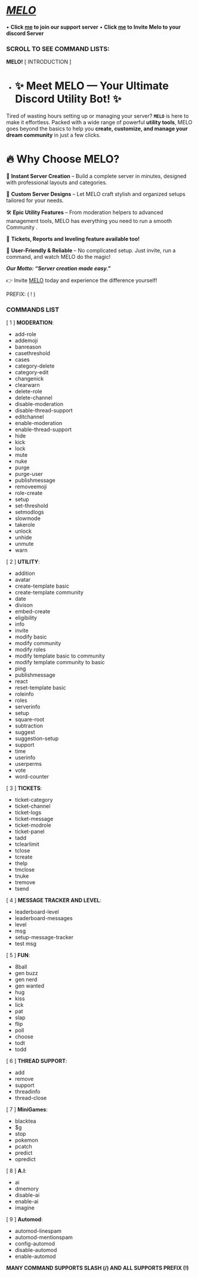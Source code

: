 # [_MELO_](https://discord.com/oauth2/authorize?client_id=1363408844264444094&scope=bot%20applications.commands&permissions=2080894071)

• **Click [me](https://discord.gg/wCet52b9WY) to join our support server**
• **Click [me](https://discord.com/oauth2/authorize?client_id=1363408844264444094&scope=bot%20applications.commands&permissions=2080894071) to Invite Melo to your discord Server**

### SCROLL TO SEE COMMAND LISTS:


**MELO!** [ INTRODUCTION ]
- # ✨ Meet MELO — Your Ultimate Discord Utility Bot! ✨

Tired of wasting hours setting up or managing your server? **`MELO`** is here to make it effortless. Packed with a wide range of powerful **utility tools**, MELO goes beyond the basics to help you **create, customize, and manage your dream community** in just a few clicks.

# 🔥 Why Choose MELO?

🚀 **Instant Server Creation** – Build a complete server in minutes, designed with professional layouts and categories.

🎨 **Custom Server Designs** – Let MELO craft stylish and organized setups tailored for your needs.

🛠 **Epic Utility Features** – From moderation helpers to advanced management tools, MELO has everything you need to run a smooth Community .

🧢 **Tickets, Reports and leveling feature available too!**

🌟 **User-Friendly & Reliable** – No complicated setup. Just invite, run a command, and watch MELO do the magic!


***Our Motto: “Server creation made easy.”***

👉 Invite [MELO](https://discord.com/oauth2/authorize?client_id=1363408844264444094&scope=bot%20applications.commands&permissions=2080894071) today and experience the difference yourself!

PREFIX: ( ! )

### __COMMANDS LIST__
[ 1 ] **MODERATION**:

- add-role
- addemoji
- banreason
- casethreshold
- cases
- category-delete
- category-edit
- changenick
- clearwarn
- delete-role
- delete-channel
- disable-moderation
- disable-thread-support
- editchannel
- enable-moderation
- enable-thread-support
- hide
- kick
- lock
- mute
- nuke
- purge
- purge-user
- publishmessage
- removeemoji
- role-create
- setup
- set-threshold
- setmodlogs
- slowmode
- takerole
- unlock
- unhide
- unmute
- warn

[ 2 ] **UTILITY**:

- addition
- avatar
- create-template basic
- create-template community
- date
- divison
- embed-create
- eligibility
- info
- invite
- modify basic
- modify community
- modify roles
- modify template basic to community
- modify template community to basic
- ping
- publishmessage
- react
- reset-template basic
- roleinfo
- roles
- serverinfo
- setup
- square-root
- subtraction
- suggest
- suggestion-setup
- support
- time
- userinfo
- userperms
- vote
- word-counter

[ 3 ] **TICKETS**:

- ticket-category
- ticket-channel
- ticket-logs
- ticket-message
- ticket-modrole
- ticket-panel
- tadd
- tclearlimit
- tclose
- tcreate
- thelp
- tmclose
- tnuke
- tremove
- tsend

[ 4 ] **MESSAGE TRACKER AND LEVEL**:

- leaderboard-level
- leaderboard-messages
- level
- msg
- setup-message-tracker
- test msg

[ 5 ] **FUN**:

- 8ball
- gen buzz
- gen nerd
- gen wanted
- hug
- kiss
- lick
- pat
- slap
- flip
- poll
- choose
- todt
- todd

[ 6 ] **THREAD SUPPORT**:

- add
- remove
- support
- threadinfo
- thread-close

[ 7 ] **MiniGames**:

- blacktea
- $g
- stop
- pokemon
- pcatch
- predict
- opredict
  
[ 8 ] **A.I**:

- ai
- dmemory
- disable-ai
- enable-ai
- imagine

[ 9 ] **Automod**:

- automod-linespam
- automod-mentionspam
- config-automod
- disable-automod
- enable-automod


**MANY COMMAND SUPPORTS SLASH (/) AND ALL SUPPORTS PREFIX (!)**
